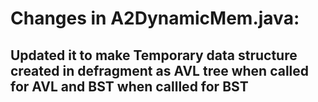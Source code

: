 # Changes in A2DynamicMem.java:
## Updated it to make Temporary data structure created in defragment as AVL tree when called for AVL and BST when callled for BST